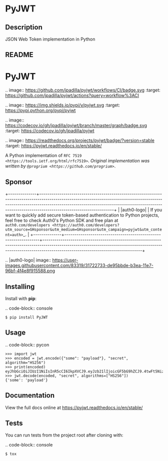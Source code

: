 # PyJWT

## Description

JSON Web Token implementation in Python

## README

PyJWT
=====

.. image:: https://github.com/jpadilla/pyjwt/workflows/CI/badge.svg
   :target: https://github.com/jpadilla/pyjwt/actions?query=workflow%3ACI

.. image:: https://img.shields.io/pypi/v/pyjwt.svg
   :target: https://pypi.python.org/pypi/pyjwt

.. image:: https://codecov.io/gh/jpadilla/pyjwt/branch/master/graph/badge.svg
   :target: https://codecov.io/gh/jpadilla/pyjwt

.. image:: https://readthedocs.org/projects/pyjwt/badge/?version=stable
   :target: https://pyjwt.readthedocs.io/en/stable/

A Python implementation of `RFC 7519 <https://tools.ietf.org/html/rfc7519>`_. Original implementation was written by `@progrium <https://github.com/progrium>`_.

Sponsor
-------

+--------------+-------------------------------------------------------------------------------------------------------------------------------------------------------------------------------------------------------------------------------------------------------------------------------+
| |auth0-logo| | If you want to quickly add secure token-based authentication to Python projects, feel free to check Auth0's Python SDK and free plan at `auth0.com/developers <https://auth0.com/developers?utm_source=GHsponsor&utm_medium=GHsponsor&utm_campaign=pyjwt&utm_content=auth>`_. |
+--------------+-----------------------------------------------------------------+-------------------------------------------------------------------------------------------------------------------------------------------------------------------------------------------------------------+

.. |auth0-logo| image:: https://user-images.githubusercontent.com/83319/31722733-de95bbde-b3ea-11e7-96bf-4f4e8f915588.png

Installing
----------

Install with **pip**:

.. code-block:: console

    $ pip install PyJWT


Usage
-----

.. code-block:: pycon

    >>> import jwt
    >>> encoded = jwt.encode({"some": "payload"}, "secret", algorithm="HS256")
    >>> print(encoded)
    eyJhbGciOiJIUzI1NiIsInR5cCI6IkpXVCJ9.eyJzb21lIjoicGF5bG9hZCJ9.4twFt5NiznN84AWoo1d7KO1T_yoc0Z6XOpOVswacPZg
    >>> jwt.decode(encoded, "secret", algorithms=["HS256"])
    {'some': 'payload'}

Documentation
-------------

View the full docs online at https://pyjwt.readthedocs.io/en/stable/


Tests
-----

You can run tests from the project root after cloning with:

.. code-block:: console

    $ tox
